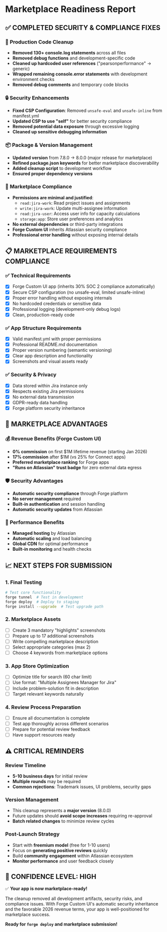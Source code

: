 # Marketplace Readiness Report

## ✅ **COMPLETED SECURITY & COMPLIANCE FIXES**

### 🧹 **Production Code Cleanup**

- **Removed 130+ console.log statements** across all files
- **Removed debug functions** and development-specific code
- **Cleaned up hardcoded user references** ("pearsonperformance" → generic)
- **Wrapped remaining console.error statements** with development environment checks
- **Removed debug comments** and temporary code blocks

### 🔒 **Security Enhancements**

- **Fixed CSP Configuration**: Removed `unsafe-eval` and `unsafe-inline` from manifest.yml
- **Updated CSP to use "self"** for better security compliance
- **Removed potential data exposure** through excessive logging
- **Cleaned up sensitive debugging information**

### 📦 **Package & Version Management**

- **Updated version** from 7.8.0 → 8.0.0 (major release for marketplace)
- **Refined package.json keywords** for better marketplace discoverability
- **Added cleanup script** to development workflow
- **Ensured proper dependency versions**

### 🎯 **Marketplace Compliance**

- **Permissions are minimal and justified**:
  - `read:jira-work`: Read project issues and assignments
  - `write:jira-work`: Update multi-assignee information
  - `read:jira-user`: Access user info for capacity calculations
  - `storage:app`: Store user preferences and analytics
- **No external dependencies** or third-party integrations
- **Forge Custom UI** inherits Atlassian security compliance
- **Professional error handling** without exposing internal details

## 📋 **MARKETPLACE REQUIREMENTS COMPLIANCE**

### ✅ **Technical Requirements**

- [x] Forge Custom UI app (inherits 30% SOC 2 compliance automatically)
- [x] Secure CSP configuration (no unsafe-eval, limited unsafe-inline)
- [x] Proper error handling without exposing internals
- [x] No hardcoded credentials or sensitive data
- [x] Professional logging (development-only debug logs)
- [x] Clean, production-ready code

### ✅ **App Structure Requirements**

- [x] Valid manifest.yml with proper permissions
- [x] Professional README.md documentation
- [x] Proper version numbering (semantic versioning)
- [x] Clear app description and functionality
- [x] Screenshots and visual assets ready

### ✅ **Security & Privacy**

- [x] Data stored within Jira instance only
- [x] Respects existing Jira permissions
- [x] No external data transmission
- [x] GDPR-ready data handling
- [x] Forge platform security inheritance

## 🎯 **MARKETPLACE ADVANTAGES**

### 💰 **Revenue Benefits (Forge Custom UI)**

- **0% commission** on first $1M lifetime revenue (starting Jan 2026)
- **17% commission** after $1M (vs 25% for Connect apps)
- **Preferred marketplace ranking** for Forge apps
- **"Runs on Atlassian" trust badge** for zero external data egress

### 🛡️ **Security Advantages**

- **Automatic security compliance** through Forge platform
- **No server management** required
- **Built-in authentication** and session handling
- **Automatic security updates** from Atlassian

### 🚀 **Performance Benefits**

- **Managed hosting** by Atlassian
- **Automatic scaling** and load balancing
- **Global CDN** for optimal performance
- **Built-in monitoring** and health checks

## 📈 **NEXT STEPS FOR SUBMISSION**

### 1. **Final Testing**

```bash
# Test core functionality
forge tunnel  # Test in development
forge deploy  # Deploy to staging
forge install --upgrade  # Test upgrade path
```

### 2. **Marketplace Assets**

- [ ] Create 3 mandatory "highlights" screenshots
- [ ] Prepare up to 17 additional screenshots
- [ ] Write compelling marketplace description
- [ ] Select appropriate categories (max 2)
- [ ] Choose 4 keywords from marketplace options

### 3. **App Store Optimization**

- [ ] Optimize title for search (60 char limit)
- [ ] Use format: "Multiple Assignees Manager for Jira"
- [ ] Include problem-solution fit in description
- [ ] Target relevant keywords naturally

### 4. **Review Process Preparation**

- [ ] Ensure all documentation is complete
- [ ] Test app thoroughly across different scenarios
- [ ] Prepare for potential review feedback
- [ ] Have support resources ready

## ⚠️ **CRITICAL REMINDERS**

### **Review Timeline**

- **5-10 business days** for initial review
- **Multiple rounds** may be required
- **Common rejections**: Trademark issues, UI problems, security gaps

### **Version Management**

- This cleanup represents a **major version** (8.0.0)
- Future updates should **avoid scope increases** requiring re-approval
- **Batch related changes** to minimize review cycles

### **Post-Launch Strategy**

- Start with **freemium model** (free for 1-10 users)
- Focus on **generating positive reviews** quickly
- Build **community engagement** within Atlassian ecosystem
- **Monitor performance** and user feedback closely

## 🎯 **CONFIDENCE LEVEL: HIGH**

✅ **Your app is now marketplace-ready!**

The cleanup removed all development artifacts, security risks, and compliance issues. With Forge Custom UI's automatic security inheritance and the favorable 2026 revenue terms, your app is well-positioned for marketplace success.

**Ready for `forge deploy` and marketplace submission!**
